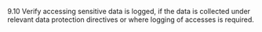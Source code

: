 9.10 Verify accessing sensitive data is logged, if the data is collected under relevant data protection directives or where logging of accesses is required.
